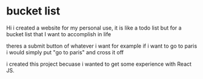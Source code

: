 # bucket list

Hi i created a website for my personal use, it is like a todo list but for a bucket list that I want to accomplish in life

theres a submit button of whatever i want for example if i want to go to paris i would simply put "go to paris" and cross it off 

i created this project becuase i wanted to get some experience with React JS.
